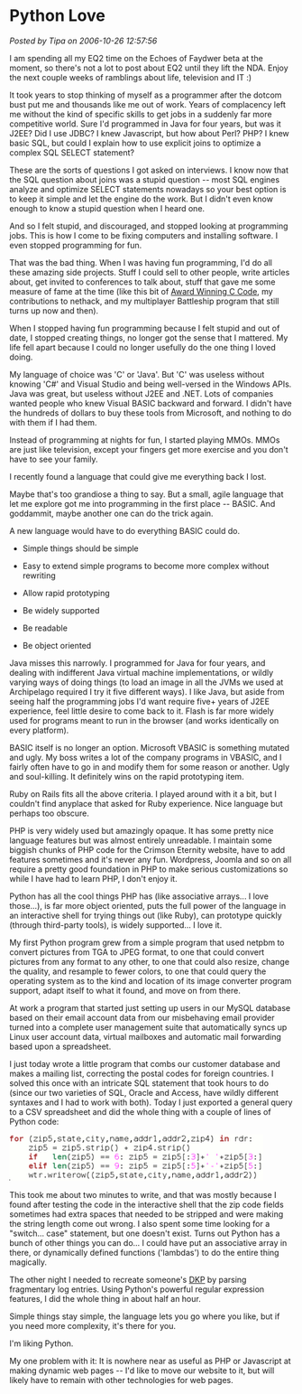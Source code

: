 # Python Love

*Posted by Tipa on 2006-10-26 12:57:56*

I am spending all my EQ2 time on the Echoes of Faydwer beta at the moment, so there's not a lot to post about EQ2 until they lift the NDA. Enjoy the next couple weeks of ramblings about life, television and IT :)

It took years to stop thinking of myself as a programmer after the dotcom bust put me and thousands like me out of work. Years of complacency left me without the kind of specific skills to get jobs in a suddenly far more competitive world. Sure I'd programmed in Java for four years, but was it J2EE? Did I use JDBC? I knew Javascript, but how about Perl? PHP? I knew basic SQL, but could I explain how to use explicit joins to optimize a complex SQL SELECT statement?

These are the sorts of questions I got asked on interviews. I know now that the SQL question about joins was a stupid question -- most SQL engines analyze and optimize SELECT statements nowadays so your best option is to keep it simple and let the engine do the work. But I didn't even know enough to know a stupid question when I heard one.

And so I felt stupid, and discouraged, and stopped looking at programming jobs. This is how I come to be fixing computers and installing software. I even stopped programming for fun.

That was the bad thing. When I was having fun programming, I'd do all these amazing side projects. Stuff I could sell to other people, write articles about, get invited to conferences to talk about, stuff that gave me some measure of fame at the time (like this bit of [Award Winning C Code](../uploads/2006/10/holloway.c), my contributions to nethack, and my multiplayer Battleship program that still turns up now and then).

When I stopped having fun programming because I felt stupid and out of date, I stopped creating things, no longer got the sense that I mattered. My life fell apart because I could no longer usefully do the one thing I loved doing.

My language of choice was 'C' or 'Java'. But 'C' was useless without knowing 'C#' and Visual Studio and being well-versed in the Windows APIs. Java was great, but useless without J2EE and .NET. Lots of companies wanted people who knew Visual BASIC backward and forward. I didn't have the hundreds of dollars to buy these tools from Microsoft, and nothing to do with them if I had them.

Instead of programming at nights for fun, I started playing MMOs. MMOs are just like television, except your fingers get more exercise and you don't have to see your family.

I recently found a language that could give me everything back I lost.

Maybe that's too grandiose a thing to say. But a small, agile language that let me explore got me into programming in the first place -- BASIC. And goddammit, maybe another one can do the trick again.

A new language would have to do everything BASIC could do.

 * Simple things should be simple

 * Easy to extend simple programs to become more complex without rewriting

 * Allow rapid prototyping

 * Be widely supported

 * Be readable

 * Be object oriented



Java misses this narrowly. I programmed for Java for four years, and dealing with indifferent Java virtual machine implementations, or wildly varying ways of doing things (to load an image in all the JVMs we used at Archipelago required I try it five different ways). I like Java, but aside from seeing half the programming jobs I'd want require five+ years of J2EE experience, feel little desire to come back to it. Flash is far more widely used for programs meant to run in the browser (and works identically on every platform).

BASIC itself is no longer an option. Microsoft VBASIC is something mutated and ugly. My boss writes a lot of the company programs in VBASIC, and I fairly often have to go in and modify them for some reason or another. Ugly and soul-killing. It definitely wins on the rapid prototyping item.

Ruby on Rails fits all the above criteria. I played around with it a bit, but I couldn't find anyplace that asked for Ruby experience. Nice language but perhaps too obscure.

PHP is very widely used but amazingly opaque. It has some pretty nice language features but was almost entirely unreadable. I maintain some biggish chunks of PHP code for the Crimson Eternity website, have to add features sometimes and it's never any fun. Wordpress, Joomla and so on all require a pretty good foundation in PHP to make serious customizations so while I have had to learn PHP, I don't enjoy it.

Python has all the cool things PHP has (like associative arrays... I love those...), is far more object oriented, puts the full power of the language in an interactive shell for trying things out (like Ruby), can prototype quickly (through third-party tools), is widely supported... I love it.

My first Python program grew from a simple program that used netpbm to convert pictures from TGA to JPEG format, to one that could convert pictures from any format to any other, to one that could also resize, change the quality, and resample to fewer colors, to one that could query the operating system as to the kind and location of its image converter program support, adapt itself to what it found, and move on from there.

At work a program that started just setting up users in our MySQL database based on their email account data from our misbehaving email provider turned into a complete user management suite that automatically syncs up Linux user account data, virtual mailboxes and automatic mail forwarding based upon a spreadsheet.

I just today wrote a little program that combs our customer database and makes a mailing list, correcting the postal codes for foreign countries. I solved this once with an intricate SQL statement that took hours to do (since our two varieties of SQL, Oracle and Access, have wildly different syntaxes and I had to work with both). Today I just exported a general query to a CSV spreadsheet and did the whole thing with a couple of lines of Python code:

![a bit of python](../uploads/2006/10/fragment.gif)

This took me about two minutes to write, and that was mostly because I found after testing the code in the interactive shell that the zip code fields sometimes had extra spaces that needed to be stripped and were making the string length come out wrong. I also spent some time looking for a "switch... case" statement, but one doesn't exist. Turns out Python has a bunch of other things you can do... I could have put an associative array in there, or dynamically defined functions ('lambdas') to do the entire thing magically.

The other night I needed to recreate someone's [DKP](http://internetgames.about.com/od/glossary/g/dkp.htm "Dragon Kill Points") by parsing fragmentary log entries. Using Python's powerful regular expression features, I did the whole thing in about half an hour.

Simple things stay simple, the language lets you go where you like, but if you need more complexity, it's there for you.

I'm liking Python.

My one problem with it: It is nowhere near as useful as PHP or Javascript at making dynamic web pages -- I'd like to move our website to it, but will likely have to remain with other technologies for web pages.
